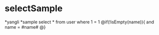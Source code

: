 selectSample
===
*yangli
*sample
select * from user where 1 = 1
@if(!isEmpty(name)){
and name = #name#
@}